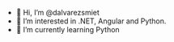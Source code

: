 - 👋 Hi, I’m @dalvarezsmiet
- 👀 I’m interested in .NET, Angular and Python.
- 🌱 I’m currently learning Python

<!---
dalvarezsmiet/dalvarezsmiet is a ✨ special ✨ repository because its `README.md` (this file) appears on your GitHub profile.
You can click the Preview link to take a look at your changes.
--->
